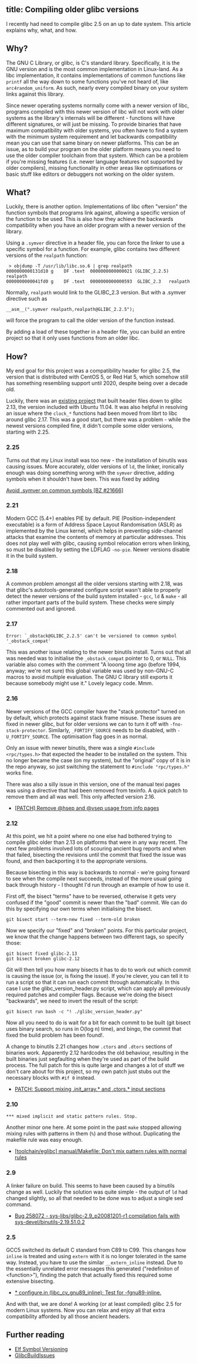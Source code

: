 title: Compiling older glibc versions
---

I recently had need to compile glibc 2.5 on an up to date system. This article explains why, what, and how.

## Why?

The GNU C Library, or glibc, is C's standard library. Specifically, it is the GNU version and is the most common
implementation in Linux-land. As a libc implementation, it contains implementations of common functions like `printf`
all the way down to some functions you've not heard of, like `arc4random_uniform`. As such, nearly every compiled binary
on your system links against this library.

Since newer operating systems normally come with a newer version of libc, programs compiled with this newer version of
libc will not work with older systems as the library's internals will be different - functions will have different
signatures, or will just be missing. To provide binaries that have maximum compatibility with older systems, you often
have to find a system with the minimum system requirement and let backwards compatibility mean you can use that same
binary on newer platforms. This can be an issue, as to build your program on the older platform means you need to use
the older compiler toolchain from that system. Which can be a problem if you're missing features (i.e. newer language
features not supported by older compilers), missing functionality in other areas like optimisations or basic stuff like
editors or debuggers not working on the older system.

## What?

Luckily, there is another option. Implementations of libc often "version" the function symbols that programs link
against, allowing a specific version of the function to be used. This is also how they achieve the backwards
compatibility when you have an older program with a newer version of the library.

Using a `.symver` directive in a header file, you can force the linker to use a specific symbol for a function. For
example, glibc contains two different versions of the `realpath` function:

     > objdump -T /usr/lib/libc.so.6 | grep realpath
    0000000000131d10 g    DF .text	0000000000000021 (GLIBC_2.2.5) realpath
    0000000000041fd0 g    DF .text	0000000000000593  GLIBC_2.3   realpath

Normally, `realpath` would link to the GLIBC_2.3 version. But with a .symver directive such as

    __asm__(".symver realpath,realpath@GLIBC_2.2.5");

will force the program to call the older version of the function instead.

By adding a load of these together in a header file, you can build an entire project so that it only uses functions from
an older libc.

## How?

My end goal for this project was a compatibility header for glibc 2.5, the version that is distributed with CentOS 5, or
Red Hat 5, which somehow still has something resembling support until 2020, despite being over a decade old.

Luckily, there was an [existing project](https://github.com/wheybags/glibc_version_header) that built header files down
to glibc 2.13, the version included with Ubuntu 11.04. It was also helpful in resolving an issue where the `clock_*`
functions had been moved from librt to libc around glibc 2.17. This was a good start, but there was a problem - while
the newest versions compiled fine, it didn't compile some older versions, starting with 2.25.

### 2.25

Turns out that my Linux install was too new - the installation of binutils was causing issues. More accurately, older
versions of `ld`, the linker, ironically enough was doing something wrong with the `symver` directive, adding symbols
when it shouldn't have been. This was fixed by adding

[Avoid .symver on common symbols \[BZ #21666\]](https://sourceware.org/git/gitweb.cgi?p=glibc.git;a=commitdiff;h=388b4f1a02f3a801965028bbfcd48d905638b797)

### 2.21

Modern GCC (5.4+) enables PIE by default. PIE (Position-independent executable) is a form of Address Space Layout
Randomisation (ASLR) as implemented by the Linux kernel, which helps in preventing side-channel attacks that examine the
contents of memory at particular addresses. This does not play well with glibc, causing symbol relocation errors when
linking, so must be disabled by setting the LDFLAG `-no-pie`. Newer versions disable it in the build system.

### 2.18

A common problem amongst all the older versions starting with 2.18, was that glibc's autotools-generated configure
script wasn't able to properly detect the newer versions of the build system installed - `gcc`, `ld` & `make` - all
rather important parts of the build system. These checks were simply commented out and ignored.

### 2.17

    Error: `_obstack@GLIBC_2.2.5' can't be versioned to common symbol '_obstack_compat'

This was another issue relating to the newer binutils install. Turns out that all was needed was to initialise the
`_obstack_compat` pointer to 0, or `NULL`. This variable also comes with the comment "A looong time ago (before 1994,
anyway; we're not sure) this global variable was used by non-GNU-C macros to avoid multiple evaluation. The GNU C
library still exports it because somebody might use it." Lovely legacy code. Mmm.

### 2.16

Newer versions of the GCC compiler have the "stack protector" turned on by default, which protects against stack frame
misuse. These issues are fixed in newer glibc, but for older versions we can to turn it off with `-fno-stack-protector`.
Similarly, `_FORTIFY_SOURCE` needs to be disabled, with `-U_FORTIFY_SOURCE`. The optimisation flag goes in as normal.

Only an issue with newer binutils, there was a single `#include <rpc/types.h>` that expected the header to be installed
on the system. This no longer became the case (on my system), but the "original" copy of it is in the repo anyway, so
just switching the statement to `#include "rpc/types.h"` works fine.

There was also a silly issue in this version, one of the manual texi pages was using a directive that had been removed
from texinfo. A quick patch to remove them and all was well. This only affected version 2.16.

* [\[PATCH\] Remove @hsep and @vsep usage from info pages](https://sourceware.org/ml/libc-alpha/2012-12/msg00020.html)

### 2.12

At this point, we hit a point where no one else had bothered trying to compile glibc older than 2.13 on platforms that
were in any way recent. The next few problems involved lots of scouring ancient bug reports and when that failed,
bisecting the revisions until the commit that fixed the issue was found, and then backporting it to the appropriate
versions.

Because bisecting in this way is backwards to normal - we're going forward to see when the compile next succeeds,
instead of the more usual going back through history - I thought I'd run through an example of how to use it.

First off, the bisect "terms" have to be reversed, otherwise it gets very confused if the "good" commit is newer than
the "bad" commit. We can do this by specifying our own terms when initialising the bisect.

    git bisect start --term-new fixed --term-old broken

Now we specify our "fixed" and "broken" points. For this particular project, we know that the change happens between two
different tags, so specify those:

    git bisect fixed glibc-2.13
    git bisect broken glibc-2.12

Git will then tell you how many bisects it has to do to work out which commit is causing the issue (or, is fixing the
issue). If you're clever, you can tell it to run a script so that it can run each commit through automatically. In this
case I use the glibc_version_header.py script, which can apply all previously required patches and compiler flags.
Because we're doing the bisect "backwards", we need to invert the result of the script:

    git bisect run bash -c "! ./glibc_version_header.py"

Now all you need to do is wait for a bit for each commit to be built (git bisect uses binary search, so runs in O(log n)
time), and bingo, the commit that fixed the build problem has been found!.

A change to binutils 2.21 changes how `.ctors` and `.dtors` sections of binaries work. Apparently 2.12 hardcodes the old
behaviour, resulting in the built binaries just segfaulting when they're used as part of the build process. The full
patch for this is quite large and changes a lot of stuff we don't care about for this project, so my own patch just
stubs out the necessary blocks with `#if 0` instead.

* [PATCH: Support mixing .init_array.\* and .ctors.\* input sections](http://sourceware.org/ml/binutils/2010-12/msg00466.html)

### 2.10

    *** mixed implicit and static pattern rules. Stop.

Another minor one here. At some point in the past `make` stopped allowing mixing rules with patterns in them (`%`) and
those without. Duplicating the makefile rule was easy enough.

* [\[toolchain/eglibc\] manual/Makefile: Don't mix pattern rules with normal rules](https://gitlab.federez.net/crans/OpenWrt-ChaosCalmer-UAPPro/commit/cdc9ae57fc31e370f4f511b74360425839389bc9)

### 2.9

A linker failure on build. This seems to have been caused by a binutils change as well. Luckily the solution was quite
simple - the output of `ld` had changed slightly, so all that needed to be done was to adjust a single sed command.

* [Bug 258072 - sys-libs/glibc-2.9_p20081201-r1 compilation fails with sys-devel/binutils-2.19.51.0.2](https://bugs.gentoo.org/258072)

### 2.5

GCC5 switched its default C standard from C89 to C99. This changes how `inline` is treated and using `extern` with it is
no longer tolerated in the same way. Instead, you have to use the similar `__extern_inline` instead. Due to the
essentially unrelated error messages this generated ("redefiniton of \<function\>"), finding the patch that actually
fixed this required some extensive bisecting.

* [\* configure.in (libc_cv_gnu89_inline): Test for -fgnu89-inline.](http://sourceware.org/git/?p=glibc.git;a=commitdiff;h=b037a293a48718af30d706c2e18c929d0e69a621)

And with that, we are done! A working (or at least compiled) glibc 2.5 for modern Linux systems. Now you can relax and
enjoy all that extra compatibility afforded by all those ancient headers.

## Further reading

* [Elf Symbol Versioning](https://web.archive.org/web/20170124195801/https://www.akkadia.org/drepper/symbol-versioning)
* [GlibcBuildIssues](https://web.archive.org/web/20130306095513/http://plash.beasts.org/wiki/GlibcBuildIssues)
